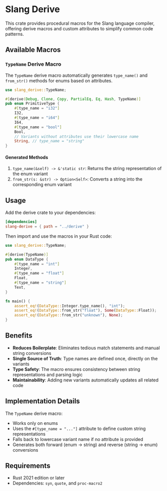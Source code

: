 # Slang Derive

This crate provides procedural macros for the Slang language compiler, offering derive macros and custom attributes to simplify common code patterns.

## Available Macros

### `TypeName` Derive Macro

The `TypeName` derive macro automatically generates `type_name()` and `from_str()` methods for enums based on attributes.

```rust
use slang_derive::TypeName;

#[derive(Debug, Clone, Copy, PartialEq, Eq, Hash, TypeName)]
pub enum PrimitiveType {
    #[type_name = "i32"]
    I32,
    #[type_name = "i64"]
    I64,
    #[type_name = "bool"]
    Bool,
    // Variants without attributes use their lowercase name
    String, // type_name = "string"
}
```

#### Generated Methods

1. `type_name(&self) -> &'static str`: Returns the string representation of the enum variant
2. `from_str(s: &str) -> Option<Self>`: Converts a string into the corresponding enum variant

## Usage

Add the derive crate to your dependencies:

```toml
[dependencies]
slang-derive = { path = "../derive" }
```

Then import and use the macros in your Rust code:

```rust
use slang_derive::TypeName;

#[derive(TypeName)]
pub enum DataType {
    #[type_name = "int"]
    Integer,
    #[type_name = "float"]
    Float,
    #[type_name = "string"]
    Text,
}

fn main() {
    assert_eq!(DataType::Integer.type_name(), "int");
    assert_eq!(DataType::from_str("float"), Some(DataType::Float));
    assert_eq!(DataType::from_str("unknown"), None);
}
```

## Benefits

- **Reduces Boilerplate**: Eliminates tedious match statements and manual string conversions
- **Single Source of Truth**: Type names are defined once, directly on the variants
- **Type Safety**: The macro ensures consistency between string representations and parsing logic
- **Maintainability**: Adding new variants automatically updates all related code

## Implementation Details

The `TypeName` derive macro:

- Works only on enums
- Uses the `#[type_name = "..."]` attribute to define custom string representations
- Falls back to lowercase variant name if no attribute is provided
- Generates both forward (enum → string) and reverse (string → enum) conversions

## Requirements

- Rust 2021 edition or later
- Dependencies: `syn`, `quote`, and `proc-macro2`
